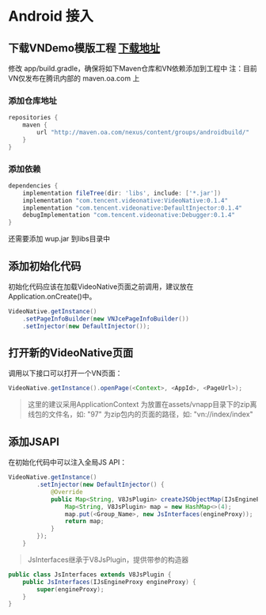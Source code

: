 # Android 接入

## 下载VNDemo模版工程 [下载地址](../android_demo.zip)

修改 app/build.gradle，确保将如下Maven仓库和VN依赖添加到工程中
注：目前VN仅发布在腾讯内部的 maven.oa.com 上

### 添加仓库地址

```groovy
repositories {
    maven {
        url "http://maven.oa.com/nexus/content/groups/androidbuild/"
    }
}
```

### 添加依赖

```groovy
dependencies {
    implementation fileTree(dir: 'libs', include: ['*.jar'])
    implementation "com.tencent.videonative:VideoNative:0.1.4"
    implementation "com.tencent.videonative:DefaultInjector:0.1.4"
    debugImplementation "com.tencent.videonative:Debugger:0.1.4"
}
```

还需要添加 wup.jar 到libs目录中


## 添加初始化代码

初始化代码应该在加载VideoNative页面之前调用，建议放在Application.onCreate()中。
```java
VideoNative.getInstance()
    .setPageInfoBuilder(new VNJcePageInfoBuilder())
    .setInjector(new DefaultInjector());
```

## 打开新的VideoNative页面

调用以下接口可以打开一个VN页面：
```java
VideoNative.getInstance().openPage(<Context>, <AppId>, <PageUrl>);
```

> 这里的<Context>建议采用ApplicationContext
> <AppId>为放置在assets/vnapp目录下的zip离线包的文件名，如: "97"
> <PageUrl>为zip包内的页面的路径，如: "vn://index/index"


## 添加JSAPI

在初始化代码中可以注入全局JS API：
```java
VideoNative.getInstance()
        .setInjector(new DefaultInjector() {
            @Override
            public Map<String, V8JsPlugin> createJSObjectMap(IJsEngineProxy engineProxy) {
                Map<String, V8JsPlugin> map = new HashMap<>(4);
                map.put(<Group_Name>, new JsInterfaces(engineProxy));
                return map;
            }
        });
    }
```

> JsInterfaces继承于V8JsPlugin，提供带参的构造器
```java
public class JsInterfaces extends V8JsPlugin {
    public JsInterfaces(IJsEngineProxy engineProxy) {
        super(engineProxy);
    }
}
```
